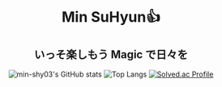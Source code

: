 <div align="center">

# Min SuHyun👍
## いっそ楽しもう Magic で日々を

![min-shy03's GitHub stats](https://github-readme-stats.vercel.app/api?username=min-shy03&show_icons=true&theme=onedark)
![Top Langs](https://github-readme-stats.vercel.app/api/top-langs/?username=min-shy03&theme=onedark)
[![Solved.ac Profile](http://mazassumnida.wtf/api/generate_badge?boj=alstngusqkqh)](https://solved.ac/alstngusqkqh)
